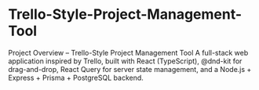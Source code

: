 # Trello-Style-Project-Management-Tool
Project Overview – Trello-Style Project Management Tool A full-stack web application inspired by Trello, built with React (TypeScript), @dnd-kit for drag-and-drop, React Query for server state management, and a Node.js + Express + Prisma + PostgreSQL backend.
